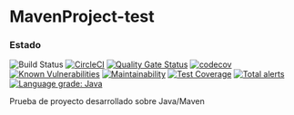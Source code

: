 # MavenProject-test

### Estado
![Build Status](https://travis-ci.org/alonsodiego/MavenProject-test.svg?branch=master)
[![CircleCI](https://circleci.com/gh/alonsodiego/MavenProject-test/tree/master.svg?style=svg)](https://circleci.com/gh/alonsodiego/MavenProject-test/tree/master)
[![Quality Gate Status](https://sonarcloud.io/api/project_badges/measure?project=alonsodiego_MavenProject-test&metric=alert_status)](https://sonarcloud.io/dashboard?id=alonsodiego_MavenProject-test)
[![codecov](https://codecov.io/gh/alonsodiego/MavenProject-test/branch/master/graph/badge.svg)](https://codecov.io/gh/alonsodiego/MavenProject-test)
[![Known Vulnerabilities](https://snyk.io/test/github/alonsodiego/MavenProject-test/badge.svg?targetFile=pom.xml)](https://snyk.io/test/github/alonsodiego/MavenProject-test?targetFile=pom.xml)
[![Maintainability](https://api.codeclimate.com/v1/badges/248934ddfb38afce048a/maintainability)](https://codeclimate.com/github/alonsodiego/MavenProject-test/maintainability)
[![Test Coverage](https://api.codeclimate.com/v1/badges/248934ddfb38afce048a/test_coverage)](https://codeclimate.com/github/alonsodiego/MavenProject-test/test_coverage)
[![Total alerts](https://img.shields.io/lgtm/alerts/g/alonsodiego/MavenProject-test.svg?logo=lgtm&logoWidth=18)](https://lgtm.com/projects/g/alonsodiego/MavenProject-test/alerts/)
[![Language grade: Java](https://img.shields.io/lgtm/grade/java/g/alonsodiego/MavenProject-test.svg?logo=lgtm&logoWidth=18)](https://lgtm.com/projects/g/alonsodiego/MavenProject-test/context:java)

Prueba de proyecto desarrollado sobre Java/Maven
